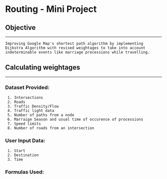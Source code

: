 # Routing - Mini Project

## Objective
---
    Improving Google Map's shortest path algorithm by implementing Dijkstra Algorithm with revised weightages to take into account indeterminable events like marriage processions while travelling.


## Calculating weightages
---
### Dataset Provided:
     1. Intersections
     2. Roads
     3. Traffic Density/Flow
     4. Traffic light data
     5. Number of paths from a node
     6. Marraige Season and usual time of occurence of processions
     7. Speed limits
     8. Number of roads from an intersection

### User Input Data:
     1. Start
     2. Destination
     3. Time
     
### Formulas Used:

